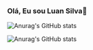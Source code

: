 ### Olá, Eu sou Luan Silva👋

![Anurag's GitHub stats](https://github-readme-stats.vercel.app/api?username=meadowmage&theme=tokyonight&show_icons=true)

![Anurag's GitHub stats](https://github-readme-stats.vercel.app/api?username=meadowmage&show=reviews,discussions_started,discussions_answered,prs_merged,prs_merged_percentage)



<!--
**meadowmage/meadowmage** is a ✨ _special_ ✨ repository because its `README.md` (this file) appears on your GitHub profile.

Here are some ideas to get you started:

- 🔭 I’m currently working on ...
- 🌱 I’m currently learning ...
- 👯 I’m looking to collaborate on ...
- 🤔 I’m looking for help with ...
- 💬 Ask me about ...
- 📫 How to reach me: ...
- 😄 Pronouns: ...
- ⚡ Fun fact: ...
-->
